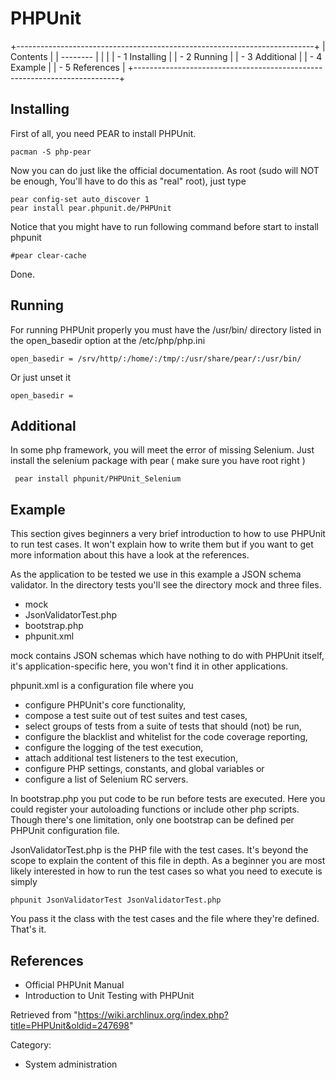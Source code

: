 PHPUnit
=======

+--------------------------------------------------------------------------+
| Contents                                                                 |
| --------                                                                 |
|                                                                          |
| -   1 Installing                                                         |
| -   2 Running                                                            |
| -   3 Additional                                                         |
| -   4 Example                                                            |
| -   5 References                                                         |
+--------------------------------------------------------------------------+

Installing
----------

First of all, you need PEAR to install PHPUnit.

    pacman -S php-pear

Now you can do just like the official documentation. As root (sudo will
NOT be enough, You'll have to do this as "real" root), just type

    pear config-set auto_discover 1
    pear install pear.phpunit.de/PHPUnit

Notice that you might have to run following command before start to
install phpunit

    #pear clear-cache

Done.   

Running
-------

For running PHPUnit properly you must have the /usr/bin/ directory
listed in the open_basedir option at the /etc/php/php.ini

    open_basedir = /srv/http/:/home/:/tmp/:/usr/share/pear/:/usr/bin/

Or just unset it

    open_basedir =

Additional
----------

In some php framework, you will meet the error of missing Selenium. Just
install the selenium package with pear ( make sure you have root right )

     pear install phpunit/PHPUnit_Selenium

Example
-------

This section gives beginners a very brief introduction to how to use
PHPUnit to run test cases. It won't explain how to write them but if you
want to get more information about this have a look at the references.

As the application to be tested we use in this example a JSON schema
validator. In the directory tests you'll see the directory mock and
three files.

-   mock
-   JsonValidatorTest.php
-   bootstrap.php
-   phpunit.xml

mock contains JSON schemas which have nothing to do with PHPUnit itself,
it's application-specific here, you won't find it in other applications.

phpunit.xml is a configuration file where you

-   configure PHPUnit's core functionality,
-   compose a test suite out of test suites and test cases,
-   select groups of tests from a suite of tests that should (not) be
    run,
-   configure the blacklist and whitelist for the code coverage
    reporting,
-   configure the logging of the test execution,
-   attach additional test listeners to the test execution,
-   configure PHP settings, constants, and global variables or
-   configure a list of Selenium RC servers.

In bootstrap.php you put code to be run before tests are executed. Here
you could register your autoloading functions or include other php
scripts. Though there's one limitation, only one bootstrap can be
defined per PHPUnit configuration file.

JsonValidatorTest.php is the PHP file with the test cases. It's beyond
the scope to explain the content of this file in depth. As a beginner
you are most likely interested in how to run the test cases so what you
need to execute is simply

    phpunit JsonValidatorTest JsonValidatorTest.php

You pass it the class with the test cases and the file where they're
defined. That's it.

References
----------

-   Official PHPUnit Manual
-   Introduction to Unit Testing with PHPUnit

Retrieved from
"https://wiki.archlinux.org/index.php?title=PHPUnit&oldid=247698"

Category:

-   System administration
